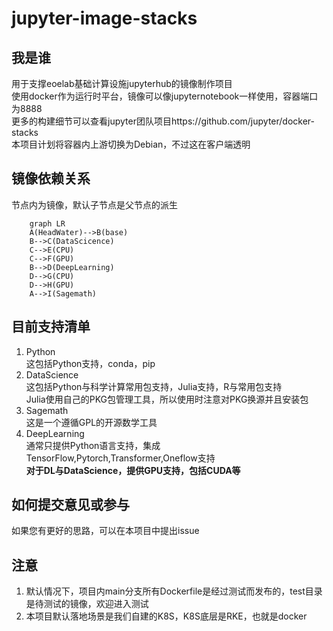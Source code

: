 # jupyter-image-stacks

## 我是谁
用于支撑eoelab基础计算设施jupyterhub的镜像制作项目  
使用docker作为运行时平台，镜像可以像jupyternotebook一样使用，容器端口为8888  
更多的构建细节可以查看jupyter团队项目https://github.com/jupyter/docker-stacks  
本项目计划将容器内上游切换为Debian，不过这在客户端透明
## 镜像依赖关系
节点内为镜像，默认子节点是父节点的派生  
```mermaid
	graph LR
	A(HeadWater)-->B(base)
	B-->C(DataScicence)
	C-->E(CPU)
	C-->F(GPU)
    B-->D(DeepLearning)
	D-->G(CPU)
	D-->H(GPU)	
    A-->I(Sagemath)
```
## 目前支持清单
1. Python  
这包括Python支持，conda，pip
2. DataScience  
这包括Python与科学计算常用包支持，Julia支持，R与常用包支持  
Julia使用自己的PKG包管理工具，所以使用时注意对PKG换源并且安装包  
3. Sagemath  
这是一个遵循GPL的开源数学工具  
4. DeepLearning  
通常只提供Python语言支持，集成TensorFlow,Pytorch,Transformer,Oneflow支持  
**对于DL与DataScience，提供GPU支持，包括CUDA等**  
## 如何提交意见或参与
如果您有更好的思路，可以在本项目中提出issue  
## 注意
1. 默认情况下，项目内main分支所有Dockerfile是经过测试而发布的，test目录是待测试的镜像，欢迎进入测试
2. 本项目默认落地场景是我们自建的K8S，K8S底层是RKE，也就是docker

